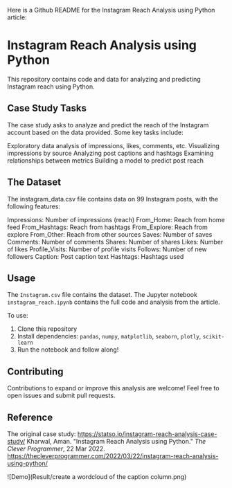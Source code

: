 Here is a Github README for the Instagram Reach Analysis using Python article:

# Instagram Reach Analysis using Python

This repository contains code and data for analyzing and predicting Instagram reach using Python.

## Case Study Tasks

The case study asks to analyze and predict the reach of the Instagram account based on the data provided. Some key tasks include:

Exploratory data analysis of impressions, likes, comments, etc.
Visualizing impressions by source
Analyzing post captions and hashtags
Examining relationships between metrics
Building a model to predict post reach

## The Dataset

The instagram_data.csv file contains data on 99 Instagram posts, with the following features:

Impressions: Number of impressions (reach)
From_Home: Reach from home feed
From_Hashtags: Reach from hashtags
From_Explore: Reach from explore
From_Other: Reach from other sources
Saves: Number of saves
Comments: Number of comments
Shares: Number of shares
Likes: Number of likes
Profile_Visits: Number of profile visits
Follows: Number of new followers
Caption: Post caption text
Hashtags: Hashtags used

## Usage

The `Instagram.csv` file contains the dataset. The Jupyter notebook `instagram_reach.ipynb` contains the full code and analysis from the article.

To use:

1. Clone this repository
2. Install dependencies: `pandas`, `numpy`, `matplotlib`, `seaborn`, `plotly`, `scikit-learn` 
3. Run the notebook and follow along!

## Contributing

Contributions to expand or improve this analysis are welcome! Feel free to open issues and submit pull requests.

## Reference

The original case study: https://statso.io/instagram-reach-analysis-case-study/
Kharwal, Aman. "Instagram Reach Analysis using Python." *The Clever Programmer*, 22 Mar 2022. https://thecleverprogrammer.com/2022/03/22/instagram-reach-analysis-using-python/


![Demo](Result/create a wordcloud of the caption column.png)

